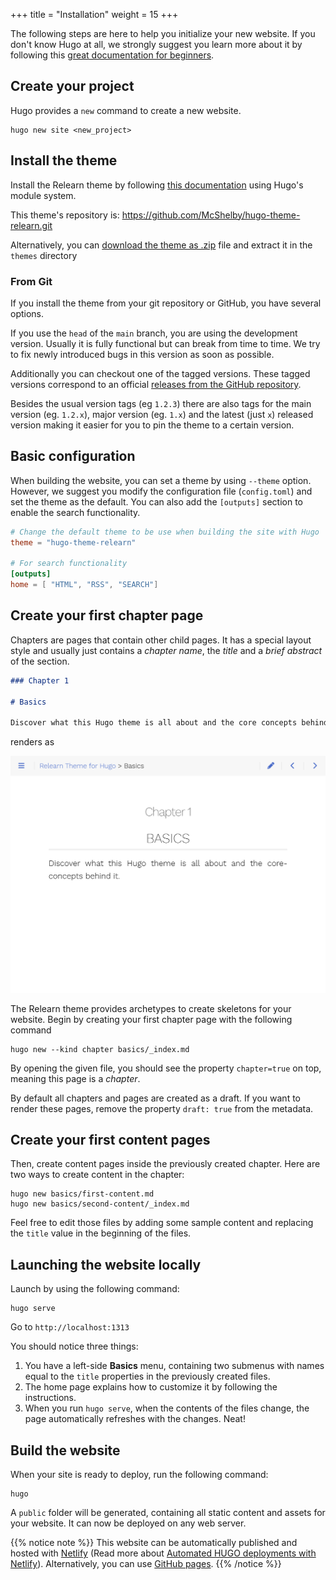 +++
title = "Installation"
weight = 15
+++

The following steps are here to help you initialize your new website. If you don't know Hugo at all, we strongly suggest you learn more about it by following this [great documentation for beginners](https://gohugo.io/overview/quickstart/).

## Create your project

Hugo provides a `new` command to create a new website.

```
hugo new site <new_project>
```

## Install the theme

Install the Relearn theme by following [this documentation](https://gohugo.io/hugo-modules/use-modules/#use-a-module-for-a-theme) using Hugo's module system.

This theme's repository is: https://github.com/McShelby/hugo-theme-relearn.git

Alternatively, you can [download the theme as .zip](https://github.com/McShelby/hugo-theme-relearn/archive/main.zip) file and extract it in the `themes` directory

### From Git

If you install the theme from your git repository or GitHub, you have several options.

If you use the `head` of the `main` branch, you are using the development version. Usually it is fully functional but can break from time to time. We try to fix newly introduced bugs in this version as soon as possible.

Additionally you can checkout one of the tagged versions. These tagged versions correspond to an official [releases from the GitHub repository](https://github.com/McShelby/hugo-theme-relearn/releases).

Besides the usual version tags (eg `1.2.3`) there are also tags for the main version (eg. `1.2.x`), major version (eg. `1.x`) and the latest (just `x`) released version making it easier for you to pin the theme to a certain version.

## Basic configuration

When building the website, you can set a theme by using `--theme` option. However, we suggest you modify the configuration file (`config.toml`) and set the theme as the default. You can also add the `[outputs]` section to enable the search functionality.

```toml
# Change the default theme to be use when building the site with Hugo
theme = "hugo-theme-relearn"

# For search functionality
[outputs]
home = [ "HTML", "RSS", "SEARCH"]
```

## Create your first chapter page

Chapters are pages that contain other child pages. It has a special layout style and usually just contains a _chapter name_, the _title_ and a _brief abstract_ of the section.

```markdown
### Chapter 1

# Basics

Discover what this Hugo theme is all about and the core concepts behind it.
```

renders as

![A Chapter](chapter.png?classes=shadow&width=60pc)

The Relearn theme provides archetypes to create skeletons for your website. Begin by creating your first chapter page with the following command

```shell
hugo new --kind chapter basics/_index.md
```

By opening the given file, you should see the property `chapter=true` on top, meaning this page is a _chapter_.

By default all chapters and pages are created as a draft. If you want to render these pages, remove the property `draft: true` from the metadata.

## Create your first content pages

Then, create content pages inside the previously created chapter. Here are two ways to create content in the chapter:

```shell
hugo new basics/first-content.md
hugo new basics/second-content/_index.md
```

Feel free to edit those files by adding some sample content and replacing the `title` value in the beginning of the files.

## Launching the website locally

Launch by using the following command:

```shell
hugo serve
```

Go to `http://localhost:1313`

You should notice three things:

1. You have a left-side **Basics** menu, containing two submenus with names equal to the `title` properties in the previously created files.
2. The home page explains how to customize it by following the instructions.
3. When you run `hugo serve`, when the contents of the files change, the page automatically refreshes with the changes. Neat!

## Build the website

When your site is ready to deploy, run the following command:

```shell
hugo
```

A `public` folder will be generated, containing all static content and assets for your website. It can now be deployed on any web server.

{{% notice note %}}
This website can be automatically published and hosted with [Netlify](https://www.netlify.com/) (Read more about [Automated HUGO deployments with Netlify](https://www.netlify.com/blog/2015/07/30/hosting-hugo-on-netlifyinsanely-fast-deploys/)). Alternatively, you can use [GitHub pages](https://gohugo.io/hosting-and-deployment/hosting-on-github/).
{{% /notice %}}
